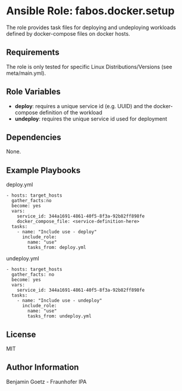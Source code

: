 Ansible Role: fabos.docker.setup
=========

The role provides task files for deploying and undeploying workloads defined by docker-compose files on docker hosts.

Requirements
------------

The role is only tested for specific Linux Distributions/Versions (see meta/main.yml).

Role Variables
--------------

- **deploy**: requires a unique service id (e.g. UUID) and the docker-compose definition of the workload
- **undeploy**: requires the unique service id used for deployment

Dependencies
------------

None.

Example Playbooks
----------------
deploy.yml

    - hosts: target_hosts
      gather_facts:no
      become: yes
      vars:
        service_id: 344a1691-4861-40f5-8f3a-92b82ff898fe
        docker_compose_file: <service-definition-here>
      tasks:
        - name: "Include use - deploy"
          include_role:
            name: "use"
            tasks_from: deploy.yml


undeploy.yml

    - hosts: target_hosts
      gather_facts: no
      become: yes
      vars:
        service_id: 344a1691-4861-40f5-8f3a-92b82ff898fe
      tasks:
        - name: "Include use - undeploy"
          include_role:
            name: "use"
            tasks_from: undeploy.yml

License
-------

MIT

Author Information
------------------

Benjamin Goetz - Fraunhofer IPA
